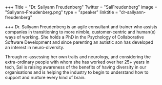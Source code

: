 +++
Title = "Dr. Sallyann Freudenberg"
Twitter = "SalFreudenberg"
image = "Sallyann-Freudenberg.png"
type = "speaker"
linktitle = "dr-sallyann-freudenberg"

+++
Dr. Sallyann Freudenberg is an agile consultant and trainer who assists companies in transitioning to more nimble, customer-centric and human(e) ways of working. She holds a PhD in the Psychology of Collaborative Software Development and since parenting an autistic son has developed an interest in neuro-diversity.  

Through re-assessing her own traits and neurology, and considering the extra-ordinary people with whom she has worked over her 25+ years in tech, Sal is raising awareness of the benefits of having diversity in our organisations and is helping the industry to begin to understand how to support and nurture every kind of brain.
